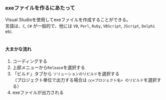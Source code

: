 ### exeファイルを作るにあたって
Visual Studioを使用してexeファイルを作成することができる。<br>
言語は、`C`, `C#` が一般的で、他には `VB`, `Perl`, `Ruby`, `VBScript`, `JScript`, `Delphi` etc.<br>
<br>

#### 大まかな流れ
 1. コーディングする
 2. 上部メニューから`Release`を選択する
 3. 「ビルド」タブから `ソリューションのリビルド`を選択する<br>（プロジェクト単位で出力する場合は `○○<プロジェクト名> のリビルド`を選択する）
 4. exeファイルが出力される
